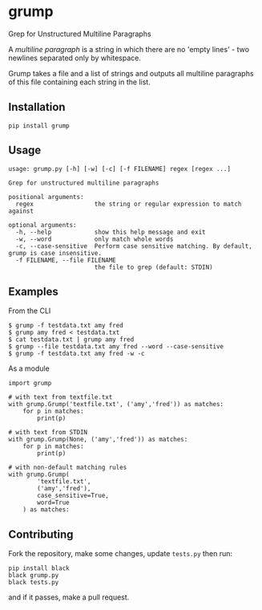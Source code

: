 # grump

Grep for Unstructured Multiline Paragraphs

A *multiline paragraph* is a string in which there are no
'empty lines' - two newlines separated only by whitespace.

Grump takes a file and a list of strings and outputs all multiline paragraphs
of this file containing each string in the list.

## Installation

```
pip install grump
```

## Usage

```
usage: grump.py [-h] [-w] [-c] [-f FILENAME] regex [regex ...]

Grep for unstructured multiline paragraphs

positional arguments:
  regex                 the string or regular expression to match against

optional arguments:
  -h, --help            show this help message and exit
  -w, --word            only match whole words
  -c, --case-sensitive  Perform case sensitive matching. By default, grump is case insensitive.
  -f FILENAME, --file FILENAME
                        the file to grep (default: STDIN)
```

## Examples

From the CLI

```
$ grump -f testdata.txt amy fred
$ grump amy fred < testdata.txt
$ cat testdata.txt | grump amy fred
$ grump --file testdata.txt amy fred --word --case-sensitive
$ grump -f testdata.txt amy fred -w -c
```

As a module

```
import grump

# with text from textfile.txt
with grump.Grump('textfile.txt', ('amy','fred')) as matches:
    for p in matches:
        print(p)

# with text from STDIN
with grump.Grump(None, ('amy','fred')) as matches:
    for p in matches:
        print(p)

# with non-default matching rules
with grump.Grump(
        'textfile.txt',
        ('amy','fred'),
        case_sensitive=True,
        word=True
    ) as matches:

```

## Contributing

Fork the repository, make some changes, update `tests.py` then run:

```
pip install black
black grump.py
black tests.py
```
and if it passes, make a pull request.
